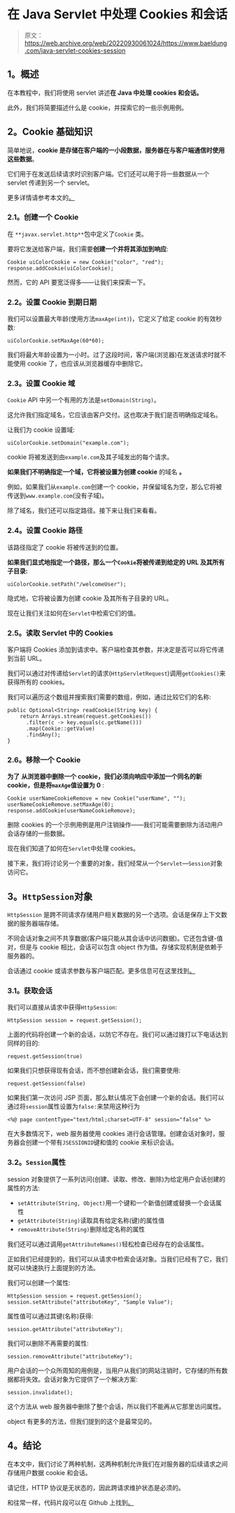 # 在 Java Servlet 中处理 Cookies 和会话

> 原文：<https://web.archive.org/web/20220930061024/https://www.baeldung.com/java-servlet-cookies-session>

## 1。概述

在本教程中，我们将使用 servlet 讲述**在 Java 中处理 cookies 和会话。**

此外，我们将简要描述什么是 cookie，并探索它的一些示例用例。

## 2。Cookie 基础知识

简单地说，**cookie 是存储在客户端的一小段数据，服务器在与客户端通信时使用这些数据**。

它们用于在发送后续请求时识别客户端。它们还可以用于将一些数据从一个 servlet 传递到另一个 servlet。

更多详情请参考本文的[。](https://web.archive.org/web/20220708154643/https://pl.wikipedia.org/wiki/HTTP_cookie)

### 2.1。创建一个 Cookie

在 `**javax.servlet.http**`包中定义了`Cookie` 类。

要将它发送给客户端，我们需要**创建一个并将其添加到响应**:

```
Cookie uiColorCookie = new Cookie("color", "red");
response.addCookie(uiColorCookie); 
```

然而，它的 API 要宽泛得多——让我们来探索一下。

### 2.2。设置 Cookie 到期日期

我们可以设置最大年龄(使用方法`maxAge(int)`)，它定义了给定 cookie 的有效秒数:

```
uiColorCookie.setMaxAge(60*60); 
```

我们将最大年龄设置为一小时。过了这段时间，客户端(浏览器)在发送请求时就不能使用 cookie 了，也应该从浏览器缓存中删除它。

### 2.3。设置 Cookie 域

`Cookie` API 中另一个有用的方法是`setDomain(String)`。

这允许我们指定域名，它应该由客户交付。这也取决于我们是否明确指定域名。

让我们为 cookie 设置域:

```
uiColorCookie.setDomain("example.com");
```

cookie 将被发送到由`example.com`及其子域发出的每个请求。

**如果我们不明确指定一个域，它将被设置为创建 cookie** 的域名 **。**

例如，如果我们从`example.com`创建一个 cookie，并保留域名为空，那么它将被传送到`www.example.com`(没有子域)。

除了域名，我们还可以指定路径。接下来让我们来看看。

### 2.4。设置 Cookie 路径

该路径指定了 cookie 将被传送到的位置。

**如果我们显式地指定一个路径，那么一个`Cookie`将被传递到给定的 URL 及其所有子目录:**

```
uiColorCookie.setPath("/welcomeUser");
```

隐式地，它将被设置为创建 cookie 及其所有子目录的 URL。

现在让我们关注如何在`Servlet`中检索它们的值。

### 2.5。读取 Servlet 中的 Cookies

客户端将 Cookies 添加到请求中。客户端检查其参数，并决定是否可以将它传递到当前 URL。

我们可以通过对传递给`Servlet`的请求(`HttpServletRequest`)调用`getCookies()`来获得所有的 cookies。

我们可以遍历这个数组并搜索我们需要的数组，例如，通过比较它们的名称:

```
public Optional<String> readCookie(String key) {
    return Arrays.stream(request.getCookies())
      .filter(c -> key.equals(c.getName()))
      .map(Cookie::getValue)
      .findAny();
}
```

### 2.6。移除一个 Cookie

**为了** **从浏览器中删除一个 cookie，我们必须向响应中添加一个同名的新 cookie，但是将`maxAge`值设置为 0** :

```
Cookie userNameCookieRemove = new Cookie("userName", "");
userNameCookieRemove.setMaxAge(0);
response.addCookie(userNameCookieRemove);
```

删除 cookies 的一个示例用例是用户注销操作——我们可能需要删除为活动用户会话存储的一些数据。

现在我们知道了如何在`Servlet`中处理 cookies。

接下来，我们将讨论另一个重要的对象，我们经常从一个`Servlet`—`Session`对象访问它。

## 3。`HttpSession`对象

`HttpSession` 是跨不同请求存储用户相关数据的另一个选项。会话是保存上下文数据的服务器端存储。

不同会话对象之间不共享数据(客户端只能从其会话中访问数据)。它还包含键-值对，但是与 cookie 相比，会话可以包含 object 作为值。存储实现机制是依赖于服务器的。

会话通过 cookie 或请求参数与客户端匹配。更多信息可在这里找到[。](https://web.archive.org/web/20220708154643/https://en.wikipedia.org/wiki/Session_(computer_science))

### 3.1。获取会话

我们可以直接从请求中获得`HttpSession`:

```
HttpSession session = request.getSession(); 
```

上面的代码将创建一个新的会话，以防它不存在。我们可以通过拨打以下电话达到同样的目的:

```
request.getSession(true)
```

如果我们只想获得现有会话，而不想创建新会话，我们需要使用:

```
request.getSession(false) 
```

如果我们第一次访问 JSP 页面，那么默认情况下会创建一个新的会话。我们可以通过将`session`属性设置为`false:`来禁用这种行为

```
<%@ page contentType="text/html;charset=UTF-8" session="false" %>
```

在大多数情况下，web 服务器使用 cookies 进行会话管理。创建会话对象时，服务器会创建一个带有`JSESSIONID`键和值的 cookie 来标识会话。

### 3.2。`Session`属性

session 对象提供了一系列访问(创建、读取、修改、删除)为给定用户会话创建的属性的方法:

*   `setAttribute(String, Object)`用一个键和一个新值创建或替换一个会话属性
*   `getAttribute(String)`读取具有给定名称(键)的属性值
*   `removeAttribute(String)`删除给定名称的属性

我们还可以通过调用`getAttributeNames()`轻松检查已经存在的会话属性。

正如我们已经提到的，我们可以从请求中检索会话对象。当我们已经有了它，我们就可以快速执行上面提到的方法。

我们可以创建一个属性:

```
HttpSession session = request.getSession();
session.setAttribute("attributeKey", "Sample Value"); 
```

属性值可以通过其键(名称)获得:

```
session.getAttribute("attributeKey"); 
```

我们可以删除不再需要的属性:

```
session.removeAttribute("attributeKey"); 
```

用户会话的一个众所周知的用例是，当用户从我们的网站注销时，它存储的所有数据都将失效。会话对象为它提供了一个解决方案:

```
session.invalidate(); 
```

这个方法从 web 服务器中删除了整个会话，所以我们不能再从它那里访问属性。

object 有更多的方法，但我们提到的这个是最常见的。

## 4。结论

在本文中，我们讨论了两种机制，这两种机制允许我们在对服务器的后续请求之间存储用户数据 cookie 和会话。

请记住，HTTP 协议是无状态的，因此跨请求维护状态是必须的。

和往常一样，代码片段可以在 Github 上找到[。](https://web.archive.org/web/20220708154643/https://github.com/eugenp/tutorials/tree/master/javax-servlets)
